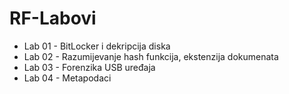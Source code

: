 # RF-Labovi

* Lab 01 - BitLocker i dekripcija diska
* Lab 02 - Razumijevanje hash funkcija, ekstenzija dokumenata
* Lab 03 - Forenzika USB uređaja
* Lab 04 - Metapodaci
